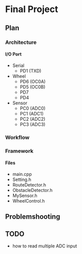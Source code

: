 # Final Project

## Plan
### Architecture
#### I/O Port
* Serial
    * PD1 (TXD)
* Wheel
    * PD6 (OC0A)
    * PD5 (OC0B)
    * PD7
    * PD4
* Sensor
    * PC0 (ADC0)
    * PC1 (ADC1)
    * PC2 (ADC2)
    * PC3 (ADC3)

### Workflow

### Framework
#### Files
* main.cpp
* Setting.h
* RouteDetector.h
* ObstacleDetector.h
* MySensor.h
* WheelControl.h

## Problemshooting

## TODO
* how to read multiple ADC input


